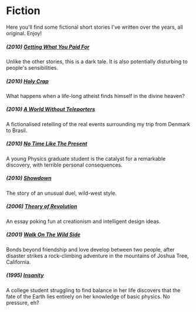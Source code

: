 # Fiction
Here you'll find some fictional short stories I've written over the years, all original. Enjoy!

##### (2010) [Getting What You Paid For](https://github.com/wltrup/Fiction-Getting-What-You-Paid-For)
Unlike the other stories, this is a dark tale. It is also potentially disturbing to people's sensibilities.

##### (2010) [Holy Crap](https://github.com/wltrup/Fiction-Holy-Crap)
What happens when a life-long atheist finds himself in the divine heaven?

##### (2010) [A World Without Teleporters](https://github.com/wltrup/Fiction-A-World-Without-Teleporters)
A fictionalised retelling of the real events surrounding my trip from Denmark to Brasil.

##### (2010) [No Time Like The Present](https://github.com/wltrup/Fiction-No-Time-Like-The-Present)
A young Physics graduate student is the catalyst for a remarkable discovery, with terrible personal consequences.

##### (2010) [Showdown](https://github.com/wltrup/Fiction-Showdown)
The story of an unusual duel, wild-west style.

##### (2006) [Theory of Revolution](https://github.com/wltrup/Theory_of_Revolution)
An essay poking fun at creationism and intelligent design ideas.

##### (2001) [Walk On The Wild Side](https://github.com/wltrup/Fiction-Walk-On-The-Wild-Side)
Bonds beyond friendship and love develop between two people, after disaster strikes a rock-climbing adventure in the mountains of Joshua Tree, California.

##### (1995) [Insanity](https://github.com/wltrup/Fiction-Insanity)
A college student struggling to find balance in her life discovers that the fate of the Earth lies entirely on her knowledge of basic physics. No pressure, eh?

